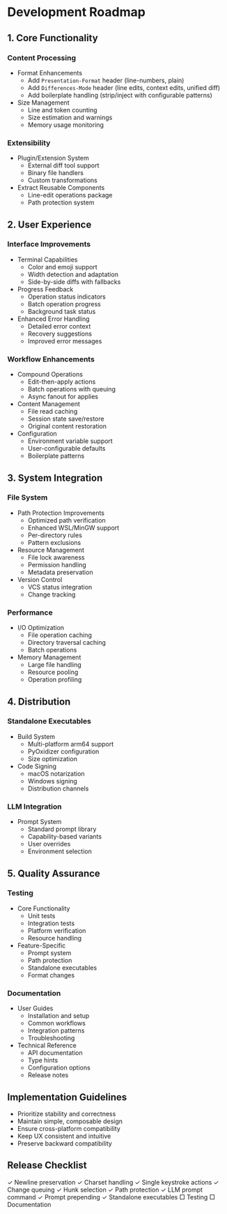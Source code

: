 # Development Roadmap

## 1. Core Functionality

### Content Processing
- Format Enhancements
  - Add `Presentation-Format` header (line-numbers, plain)
  - Add `Differences-Mode` header (line edits, context edits, unified diff)
  - Add boilerplate handling (strip/inject with configurable patterns)
- Size Management
  - Line and token counting
  - Size estimation and warnings
  - Memory usage monitoring

### Extensibility
- Plugin/Extension System
  - External diff tool support
  - Binary file handlers
  - Custom transformations
- Extract Reusable Components
  - Line-edit operations package
  - Path protection system

## 2. User Experience

### Interface Improvements
- Terminal Capabilities
  - Color and emoji support
  - Width detection and adaptation
  - Side-by-side diffs with fallbacks
- Progress Feedback
  - Operation status indicators
  - Batch operation progress
  - Background task status
- Enhanced Error Handling
  - Detailed error context
  - Recovery suggestions
  - Improved error messages

### Workflow Enhancements
- Compound Operations
  - Edit-then-apply actions
  - Batch operations with queuing
  - Async fanout for applies
- Content Management
  - File read caching
  - Session state save/restore
  - Original content restoration
- Configuration
  - Environment variable support
  - User-configurable defaults
  - Boilerplate patterns

## 3. System Integration

### File System
- Path Protection Improvements
  - Optimized path verification
  - Enhanced WSL/MinGW support
  - Per-directory rules
  - Pattern exclusions
- Resource Management
  - File lock awareness
  - Permission handling
  - Metadata preservation
- Version Control
  - VCS status integration
  - Change tracking

### Performance
- I/O Optimization
  - File operation caching
  - Directory traversal caching
  - Batch operations
- Memory Management
  - Large file handling
  - Resource pooling
  - Operation profiling

## 4. Distribution

### Standalone Executables
- Build System
  - Multi-platform arm64 support
  - PyOxidizer configuration
  - Size optimization
- Code Signing
  - macOS notarization
  - Windows signing
  - Distribution channels

### LLM Integration
- Prompt System
  - Standard prompt library
  - Capability-based variants
  - User overrides
  - Environment selection

## 5. Quality Assurance

### Testing
- Core Functionality
  - Unit tests
  - Integration tests
  - Platform verification
  - Resource handling
- Feature-Specific
  - Prompt system
  - Path protection
  - Standalone executables
  - Format changes

### Documentation
- User Guides
  - Installation and setup
  - Common workflows
  - Integration patterns
  - Troubleshooting
- Technical Reference
  - API documentation
  - Type hints
  - Configuration options
  - Release notes

## Implementation Guidelines
- Prioritize stability and correctness
- Maintain simple, composable design
- Ensure cross-platform compatibility
- Keep UX consistent and intuitive
- Preserve backward compatibility

## Release Checklist

✓ Newline preservation
✓ Charset handling
✓ Single keystroke actions
✓ Change queuing
✓ Hunk selection
✓ Path protection
✓ LLM prompt command
✓ Prompt prepending
✓ Standalone executables
□ Testing
□ Documentation
